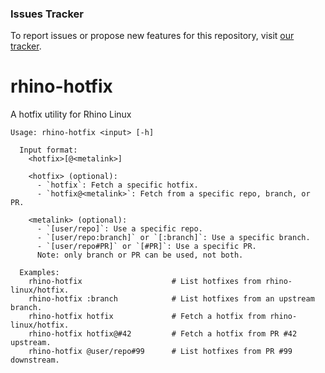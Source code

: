 ### Issues Tracker

To report issues or propose new features for this repository, visit [our tracker](https://github.com/rhino-linux/tracker).

# rhino-hotfix
A hotfix utility for Rhino Linux

```
Usage: rhino-hotfix <input> [-h]                                                                                

  Input format:
    <hotfix>[@<metalink>]

    <hotfix> (optional):  
      - `hotfix`: Fetch a specific hotfix.  
      - `hotfix@<metalink>`: Fetch from a specific repo, branch, or PR.  

    <metalink> (optional):  
      - `[user/repo]`: Use a specific repo.  
      - `[user/repo:branch]` or `[:branch]`: Use a specific branch.  
      - `[user/repo#PR]` or `[#PR]`: Use a specific PR. 
      Note: only branch or PR can be used, not both. 

  Examples:
    rhino-hotfix                    # List hotfixes from rhino-linux/hotfix. 
    rhino-hotfix :branch            # List hotfixes from an upstream branch.
    rhino-hotfix hotfix             # Fetch a hotfix from rhino-linux/hotfix.
    rhino-hotfix hotfix@#42         # Fetch a hotfix from PR #42 upstream.
    rhino-hotfix @user/repo#99      # List hotfixes from PR #99 downstream.
```
